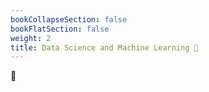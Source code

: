 ```yaml
---
bookCollapseSection: false
bookFlatSection: false
weight: 2
title: Data Science and Machine Learning 🔐
---
```

🔐